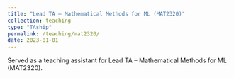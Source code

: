 ```yaml
---
title: "Lead TA – Mathematical Methods for ML (MAT2320)"
collection: teaching
type: "TAship"
permalink: /teaching/mat2320/
date: 2023-01-01
---
```


Served as a teaching assistant for Lead TA – Mathematical Methods for ML (MAT2320).
